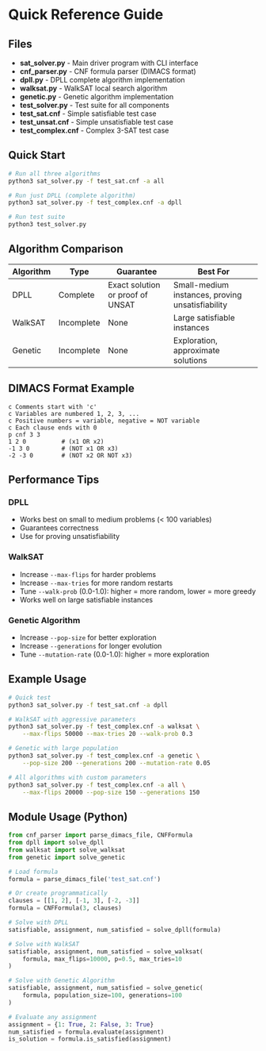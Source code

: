 # Quick Reference Guide

## Files

- **sat_solver.py** - Main driver program with CLI interface
- **cnf_parser.py** - CNF formula parser (DIMACS format)
- **dpll.py** - DPLL complete algorithm implementation
- **walksat.py** - WalkSAT local search algorithm
- **genetic.py** - Genetic algorithm implementation
- **test_solver.py** - Test suite for all components
- **test_sat.cnf** - Simple satisfiable test case
- **test_unsat.cnf** - Simple unsatisfiable test case
- **test_complex.cnf** - Complex 3-SAT test case

## Quick Start

```bash
# Run all three algorithms
python3 sat_solver.py -f test_sat.cnf -a all

# Run just DPLL (complete algorithm)
python3 sat_solver.py -f test_complex.cnf -a dpll

# Run test suite
python3 test_solver.py
```

## Algorithm Comparison

| Algorithm | Type | Guarantee | Best For |
|-----------|------|-----------|----------|
| DPLL | Complete | Exact solution or proof of UNSAT | Small-medium instances, proving unsatisfiability |
| WalkSAT | Incomplete | None | Large satisfiable instances |
| Genetic | Incomplete | None | Exploration, approximate solutions |

## DIMACS Format Example

```
c Comments start with 'c'
c Variables are numbered 1, 2, 3, ...
c Positive numbers = variable, negative = NOT variable
c Each clause ends with 0
p cnf 3 3
1 2 0          # (x1 OR x2)
-1 3 0         # (NOT x1 OR x3)
-2 -3 0        # (NOT x2 OR NOT x3)
```

## Performance Tips

### DPLL
- Works best on small to medium problems (< 100 variables)
- Guarantees correctness
- Use for proving unsatisfiability

### WalkSAT
- Increase `--max-flips` for harder problems
- Increase `--max-tries` for more random restarts
- Tune `--walk-prob` (0.0-1.0): higher = more random, lower = more greedy
- Works well on large satisfiable instances

### Genetic Algorithm
- Increase `--pop-size` for better exploration
- Increase `--generations` for longer evolution
- Tune `--mutation-rate` (0.0-1.0): higher = more exploration

## Example Usage

```bash
# Quick test
python3 sat_solver.py -f test_sat.cnf -a dpll

# WalkSAT with aggressive parameters
python3 sat_solver.py -f test_complex.cnf -a walksat \
    --max-flips 50000 --max-tries 20 --walk-prob 0.3

# Genetic with large population
python3 sat_solver.py -f test_complex.cnf -a genetic \
    --pop-size 200 --generations 200 --mutation-rate 0.05

# All algorithms with custom parameters
python3 sat_solver.py -f test_complex.cnf -a all \
    --max-flips 20000 --pop-size 150 --generations 150
```

## Module Usage (Python)

```python
from cnf_parser import parse_dimacs_file, CNFFormula
from dpll import solve_dpll
from walksat import solve_walksat
from genetic import solve_genetic

# Load formula
formula = parse_dimacs_file('test_sat.cnf')

# Or create programmatically
clauses = [[1, 2], [-1, 3], [-2, -3]]
formula = CNFFormula(3, clauses)

# Solve with DPLL
satisfiable, assignment, num_satisfied = solve_dpll(formula)

# Solve with WalkSAT
satisfiable, assignment, num_satisfied = solve_walksat(
    formula, max_flips=10000, p=0.5, max_tries=10
)

# Solve with Genetic Algorithm
satisfiable, assignment, num_satisfied = solve_genetic(
    formula, population_size=100, generations=100
)

# Evaluate any assignment
assignment = {1: True, 2: False, 3: True}
num_satisfied = formula.evaluate(assignment)
is_solution = formula.is_satisfied(assignment)
```
